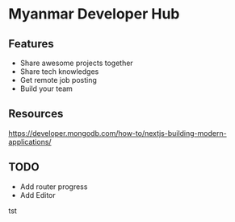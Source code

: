 # Myanmar Developer Hub

## Features
- Share awesome projects together
- Share tech knowledges
- Get remote job posting
- Build your team

## Resources

https://developer.mongodb.com/how-to/nextjs-building-modern-applications/


## TODO
- Add router progress
- Add Editor

tst
